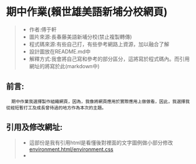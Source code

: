 # 期中作業(賴世雄美語新埔分校網頁)
> * 作者:傅于軒
> * 圖片來源:長春藤美語新埔分校(禁止複製轉傳)
> * 程式碼來源:有些自己打，有些參考網路上資源，加以融合了解
> * 設計圖放在README.md中
> * 解釋方式:我會將自己寫和參考的部分區分，這將寫於程式碼內。而引用網址的將寫於此(markdown中)
## 前言:
```
  期中作業我選擇製作組織網頁，因為，我像將網頁應用於實際應用上做做看，因此，我選擇我從經短暫打工及成長曾待過的地方作為本次的主題。
```

## 引用及修改網址:
> * 這部份是我有引用html是看懂後對裡面的文字圖例做小部分修改 [environment.html/environment.css](https://codepen.io/sashatran/pen/aJvaEG)
> * 
